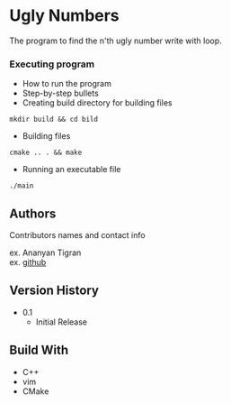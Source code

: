 # Ugly Numbers

The program  to find the n'th ugly number write with loop.


### Executing program

* How to run the program
* Step-by-step bullets
* Creating build directory for building files
```
mkdir build && cd bild
```
* Building files
```
cmake .. . && make
```
* Running an executable file
```
./main
```

## Authors

Contributors names and contact info

ex. Ananyan Tigran  
ex. [github](https://github.com/AnanyanTigran)

## Version History

* 0.1
    * Initial Release

## Build With

* C++
* vim
* CMake
